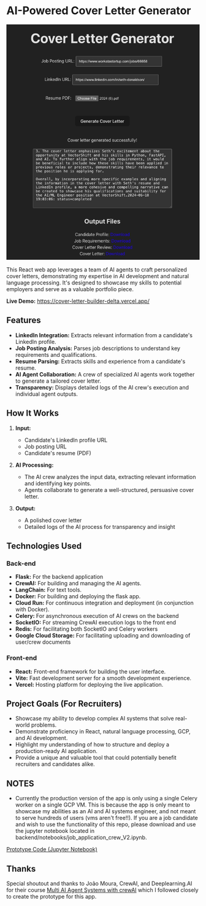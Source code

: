 # AI-Powered Cover Letter Generator

![Screenshot of the Cover Letter Generator App](images/app-screenshot.png)

This React web app leverages a team of AI agents to craft personalized cover letters, demonstrating my expertise in AI development and natural language processing. It's designed to showcase my skills to potential employers and serve as a valuable portfolio piece.

**Live Demo:** https://cover-letter-builder-delta.vercel.app/

## Features

* **LinkedIn Integration:** Extracts relevant information from a candidate's LinkedIn profile.
* **Job Posting Analysis:** Parses job descriptions to understand key requirements and qualifications.
* **Resume Parsing:** Extracts skills and experience from a candidate's resume.
* **AI Agent Collaboration:** A crew of specialized AI agents work together to generate a tailored cover letter.
* **Transparency:** Displays detailed logs of the AI crew's execution and individual agent outputs.

## How It Works

1. **Input:**
   - Candidate's LinkedIn profile URL
   - Job posting URL
   - Candidate's resume (PDF)

2. **AI Processing:**
   - The AI crew analyzes the input data, extracting relevant information and identifying key points.
   - Agents collaborate to generate a well-structured, persuasive cover letter.

3. **Output:**
   - A polished cover letter
   - Detailed logs of the AI process for transparency and insight

## Technologies Used

### Back-end
* **Flask:** For the backend application
* **CrewAI:** For building and managing the AI agents.
* **LangChain:** For text tools.
* **Docker:** For building and deploying the flask app.
* **Cloud Run:** For continuous integration and deployment (in conjunction with Docker).
* **Celery:** For asynchronous execution of AI crews on the backend
* **SocketIO:** For streaming CrewAI execution logs to the front end
* **Redis:** For facilitating both SocketIO and Celery workers
* **Google Cloud Storage:** For facilitating uploading and downloading of user/crew documents

### Front-end
* **React:** Front-end framework for building the user interface.
* **Vite:** Fast development server for a smooth development experience.
* **Vercel:** Hosting platform for deploying the live application.

## Project Goals (For Recruiters)

* Showcase my ability to develop complex AI systems that solve real-world problems.
* Demonstrate proficiency in React, natural language processing, GCP, and AI development.
* Highlight my understanding of how to structure and deploy a production-ready AI application.
* Provide a unique and valuable tool that could potentially benefit recruiters and candidates alike.

## NOTES

* Currently the production version of the app is only using a single Celery worker on a single GCP VM. This is because the app is only meant to showcase my abilities as an AI and AI systems engineer, and not meant to serve hundreds of users (vms aren't free!!). If you are a job candidate and wish to use the functionality of this repo, please download and use the jupyter notebook located in backend/notebooks/job_application_crew_V2.ipynb.

[Prototype Code (Jupyter Notebook)](backend/notebooks/job_application_crew_V2.ipynb)

## Thanks
Special shoutout and thanks to João Moura, CrewAI, and Deeplearning.AI for their course [Multi AI Agent Systems with crewAI](https://www.deeplearning.ai/short-courses/multi-ai-agent-systems-with-crewai/) which I followed closely to create the prototype for this app.
